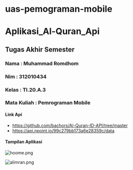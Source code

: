# uas-pemograman-mobile

# Aplikasi_Al-Quran_Api

## Tugas Akhir Semester

### Nama        : Muhammad Romdhom
### Nim         : 312010434
### Kelas       : TI.20.A.3
### Mata Kuliah : Pemrograman Mobile

#### Link Api
* https://github.com/bachors/Al-Quran-ID-API/tree/master
* https://api.npoint.io/99c279bb173a6e28359c/data


#### Tampilan Aplikasi

![hoome.png](img/hoome.png)

![alimran.png](img/alimran.png)